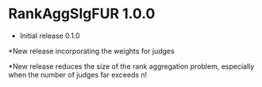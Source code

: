 # RankAggSIgFUR 1.0.0

* Initial release 0.1.0

*New release incorporating the weights for judges

*New release reduces the size of the rank aggregation problem, especially when the number of judges far exceeds n!


